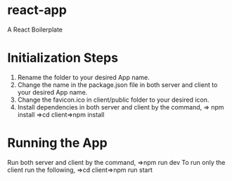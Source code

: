 # react-app
A React Boilerplate

# Initialization Steps
1. Rename the folder to your desired App name.
2. Change the name in the package.json file in both server and client to your desired App name.
3. Change the favicon.ico in client/public folder to your desired icon.
4. Install dependencies in both server and client by the command, => npm install =>cd client=>npm install

# Running the App
Run both server and client by the command, =>npm run dev
To run only the client run the following, =>cd client=>npm run start
